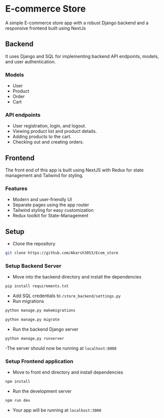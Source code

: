 # E-commerce Store 
A simple E-commerce store app with a robust Django backend and a responsive frontend built using NextJs

## Backend 
It uses Django and SQL for implementing backend API endpoints, models, and user authentication.

### Models 
- User
- Product
- Order
- Cart

### API endpoints
- User registration, login, and logout.
- Viewing product list and product details.
- Adding products to the cart.
- Checking out and creating orders.


## Frontend
The front end of this app is built using NextJS with Redux for state management and Tailwind for styling.

### Features 
- Modern and user-friendly UI
- Separate pages using the app router
- Tailwind styling for easy customization
- Redux toolkit for State-Management


## Setup
- Clone the repository
```bash
git clone https://github.com/Akarsh3053/Ecom_store
```
### Setup Backend Server
- Move into the backend directory and install the dependencies
```bash
pip install requirements.txt
```
- Add SQL credentials to ```/store_backend/settings.py```
- Run migrations
```bash
python manage.py makemigrations
```
```bash
python manage.py migrate
```
- Run the backend Django server
```bash
python manage.py runserver
```
-The server should now be running at ```localhost:8000```

### Setup Frontend application
- Move to front end directory and install dependencies
```bash
npm install
```
- Run the development server
```bash
npm run dev
```
- Your app will be running at ```localhost:3000```
